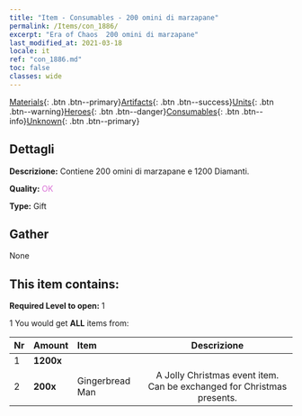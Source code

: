 ```yaml
---
title: "Item - Consumables - 200 omini di marzapane"
permalink: /Items/con_1886/
excerpt: "Era of Chaos  200 omini di marzapane"
last_modified_at: 2021-03-18
locale: it
ref: "con_1886.md"
toc: false
classes: wide
---
```

 [Materials](/it/Items/){: .btn .btn--primary}[Artifacts](/it/Items/Artifacts/){: .btn .btn--success}[Units](/it/Items/Units/){: .btn .btn--warning}[Heroes](/it/Items/Heroes/){: .btn .btn--danger}[Consumables](/it/Items/Consumables/){: .btn .btn--info}[Unknown](/it/Items/Unknown/){: .btn .btn--primary}

## Dettagli
 **Descrizione:** Contiene 200 omini di marzapane e 1200 Diamanti.

 **Quality:** <span style="color: #DA70D6">OK</span>

 **Type:** Gift

## Gather

  None

## This item contains:

 **Required Level to open:** 1

 1 You would get **ALL** items  from:

  | Nr | Amount |     Item    | Descrizione |
  |:---|:-------|:------------|:-----------:|
  | 1 |  **1200x** | <i class="fas fa-gem"/> |  | 
  | 2 |  **200x** | Gingerbread Man | A Jolly Christmas event item. Can be exchanged for Christmas presents.  | 
